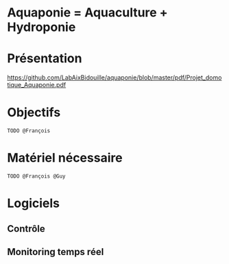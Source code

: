 # Aquaponie = Aquaculture + Hydroponie

# Présentation

https://github.com/LabAixBidouille/aquaponie/blob/master/pdf/Projet_domotique_Aquaponie.pdf

# Objectifs

`TODO @François`

# Matériel nécessaire

`TODO @François @Guy`

# Logiciels

## Contrôle

## Monitoring temps réel




